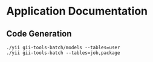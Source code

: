# Application Documentation

## Code Generation

```
./yii gii-tools-batch/models --tables=user
./yii gii-tools-batch --tables=job,package
```
